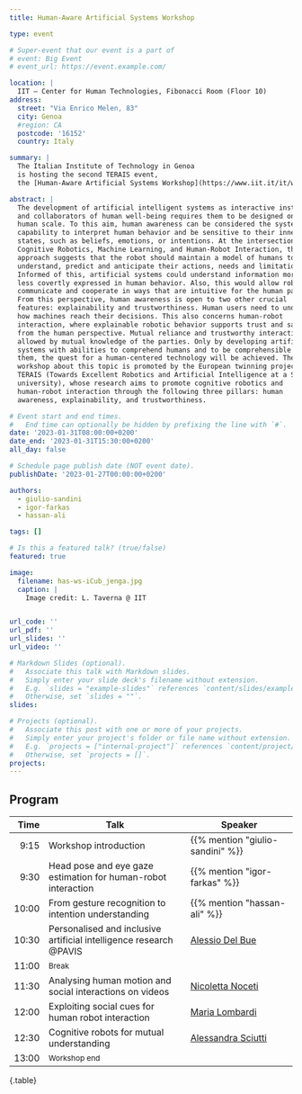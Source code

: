 ```yaml
---
title: Human-Aware Artificial Systems Workshop

type: event

# Super-event that our event is a part of
# event: Big Event
# event_url: https://event.example.com/

location: |
  IIT – Center for Human Technologies, Fibonacci Room (Floor 10)
address:
  street: "Via Enrico Melen, 83"
  city: Genoa
  #region: CA
  postcode: '16152'
  country: Italy

summary: |
  The Italian Institute of Technology in Genoa
  is hosting the second TERAIS event,
  the [Human-Aware Artificial Systems Workshop](https://www.iit.it/it/web/cognitive-architecture-for-collaborative-technologies/has-workshop).

abstract: |
  The development of artificial intelligent systems as interactive instruments
  and collaborators of human well-being requires them to be designed on a
  human scale. To this aim, human awareness can be considered the system’s
  capability to interpret human behavior and be sensitive to their inner
  states, such as beliefs, emotions, or intentions. At the intersection of
  Cognitive Robotics, Machine Learning, and Human-Robot Interaction, this
  approach suggests that the robot should maintain a model of humans to
  understand, predict and anticipate their actions, needs and limitations.
  Informed of this, artificial systems could understand information more or
  less covertly expressed in human behavior. Also, this would allow robots to
  communicate and cooperate in ways that are intuitive for the human partner.
  From this perspective, human awareness is open to two other crucial
  features: explainability and trustworthiness. Human users need to understand
  how machines reach their decisions. This also concerns human-robot
  interaction, where explainable robotic behavior supports trust and safety
  from the human perspective. Mutual reliance and trustworthy interactions are
  allowed by mutual knowledge of the parties. Only by developing artificial
  systems with abilities to comprehend humans and to be comprehensible by
  them, the quest for a human-centered technology will be achieved. The
  workshop about this topic is promoted by the European twinning project
  TERAIS (Towards Excellent Robotics and Artificial Intelligence at a Slovak
  university), whose research aims to promote cognitive robotics and
  human-robot interaction through the following three pillars: human
  awareness, explainability, and trustworthiness.

# Event start and end times.
#   End time can optionally be hidden by prefixing the line with `#`.
date: '2023-01-31T08:00:00+0200'
date_end: '2023-01-31T15:30:00+0200'
all_day: false

# Schedule page publish date (NOT event date).
publishDate: '2023-01-27T00:00:00+0200'

authors:
  - giulio-sandini
  - igor-farkas
  - hassan-ali

tags: []

# Is this a featured talk? (true/false)
featured: true

image:
  filename: has-ws-iCub_jenga.jpg
  caption: |
    Image credit: L. Taverna @ IIT


url_code: ''
url_pdf: ''
url_slides: ''
url_video: ''

# Markdown Slides (optional).
#   Associate this talk with Markdown slides.
#   Simply enter your slide deck's filename without extension.
#   E.g. `slides = "example-slides"` references `content/slides/example-slides.md`.
#   Otherwise, set `slides = ""`.
slides:

# Projects (optional).
#   Associate this post with one or more of your projects.
#   Simply enter your project's folder or file name without extension.
#   E.g. `projects = ["internal-project"]` references `content/project/deep-learning/index.md`.
#   Otherwise, set `projects = []`.
projects:
---
```


## Program

| Time | Talk | Speaker |
|-----:|------|---------|
|  9:15 | Workshop introduction | {{% mention "giulio-sandini" %}} |
|  9:30 | Head pose and eye gaze estimation for human-robot interaction | {{% mention "igor-farkas" %}} |
| 10:00 | From gesture recognition to intention understanding | {{% mention "hassan-ali" %}} |
| 10:30 | Personalised and inclusive artificial intelligence research @PAVIS | [Alessio Del Bue](https://www.iit.it/people-details/-/people/alessio-delbue) |
| 11:00 | <small class="text-uppercase">Break</small> | |
| 11:30 | Analysing human motion and social interactions on videos | [Nicoletta Noceti](https://rubrica.unige.it/personale/UkNGWV9h) |
| 12:00 | Exploiting social cues for human robot interaction | [Maria Lombardi](https://www.iit.it/it/people-details/-/people/maria-lombardi1) |
| 12:30 | Cognitive robots for mutual understanding | [Alessandra Sciutti](https://www.iit.it/it/web/guest/people-details/-/people/alessandra-sciutti) |
| 13:00 | <small class="text-uppercase">Workshop end</small> | |
{.table}
